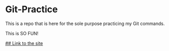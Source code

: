 # Git-Practice

This is a repo that is here for the sole purpose practicing my Git commands. 

This is SO FUN!

<a href="https://chrissoncrant.github.io/Git-Practice/
" target="_blank">## Link to the site</a>

